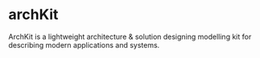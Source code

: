 # archKit

ArchKit is a lightweight architecture & solution designing modelling kit for describing modern applications and systems. 
 
